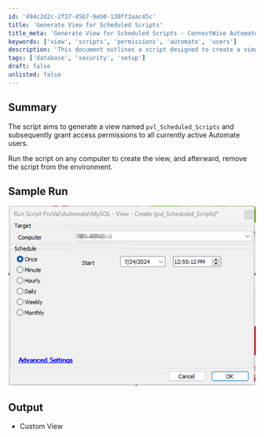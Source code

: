 ```yaml
---
id: '494c2d2c-2f37-45b7-9eb0-130ff3aac45c'
title: 'Generate View for Scheduled Scripts'
title_meta: 'Generate View for Scheduled Scripts - ConnectWise Automate'
keywords: ['view', 'scripts', 'permissions', 'automate', 'users']
description: 'This document outlines a script designed to create a view named `pvl_Scheduled_Scripts` and to grant access permissions to all currently active users in ConnectWise Automate. It provides guidance on running the script and removing it post-execution.'
tags: ['database', 'security', 'setup']
draft: false
unlisted: false
---
```


## Summary

The script aims to generate a view named `pvl_Scheduled_Scripts` and subsequently grant access permissions to all currently active Automate users.

Run the script on any computer to create the view, and afterward, remove the script from the environment.

## Sample Run

![Sample Run](../../../static/img/MySQL---View---Create-(pvl_Scheduled_Scripts)/image_1.png)

## Output

- Custom View
